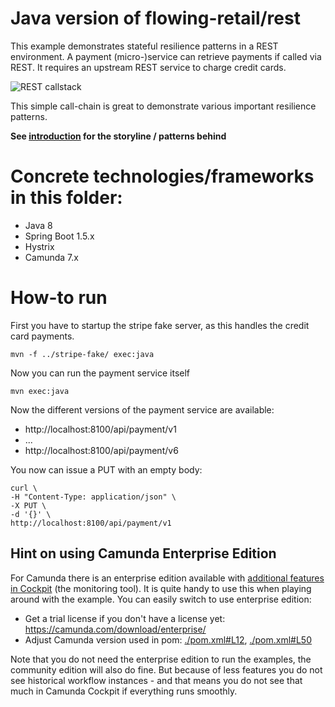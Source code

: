 # Java version of flowing-retail/rest

This example demonstrates stateful resilience patterns in a REST environment. A payment (micro-)service can retrieve payments if called via REST. It requires an upstream REST service to charge credit cards.

![REST callstack](../../../docs/resilience-patterns/docs/situation.png)

This simple call-chain is great to demonstrate various important resilience patterns.

**See [introduction](../../README.md) for the storyline / patterns behind**

# Concrete technologies/frameworks in this folder:

* Java 8
* Spring Boot 1.5.x
* Hystrix
* Camunda 7.x

# How-to run

First you have to startup the stripe fake server, as this handles the credit card payments.

```
mvn -f ../stripe-fake/ exec:java
```

Now you can run the payment service itself

```
mvn exec:java
```

Now the different versions of the payment service are available:

* http://localhost:8100/api/payment/v1
* ...
* http://localhost:8100/api/payment/v6

You now can issue a PUT with an empty body:

```
curl \
-H "Content-Type: application/json" \
-X PUT \
-d '{}' \
http://localhost:8100/api/payment/v1
```


## Hint on using Camunda Enterprise Edition

For Camunda there is an enterprise edition available with [additional features in Cockpit](https://camunda.com/products/cockpit/#/features) (the monitoring tool). It is quite handy to use this when playing around with the example. You can easily switch to use enterprise edition:

* Get a trial license if you don't have a license yet: https://camunda.com/download/enterprise/
* Adjust Camunda version used in pom: [./pom.xml#L12](./pom.xml#L12), [./pom.xml#L50](./pom.xml#L50)

Note that you do not need the enterprise edition to run the examples, the community edition will also do fine. But because of less features you do not see historical workflow instances - and that means you do not see that much in Camunda Cockpit if everything runs smoothly.
